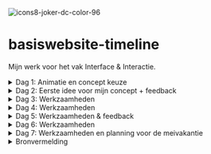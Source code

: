 ![icons8-joker-dc-color-96](https://user-images.githubusercontent.com/83574654/234541723-fa2dcc89-8bda-4b01-9391-8592d9931122.png)
 # basiswebsite-timeline
 Mijn werk voor het vak Interface & Interactie.

<details>
<summary> Dag 1: Animatie en concept keuze</summary>

 
Als eerst heb ik een beetje gespeeld met css animatie op codepen, nu zijn de basics weer opgehelderd voor mij en kan ik mij hier altijd nog verder in verdiepen. 

Ook heb ik GitHub Desktop opgezet voor mijn project, zodat ik op een makkelijke manier ten alle tijden mijn code kan pushen en deze nooit verloren gaat. 

Voor mijn concept twijfelde ik tussen Mario en Joker. Ik kies voor Joker, omdat deze een diepgaander, interessanter verhaal heeft om mij in te verdiepen. Omdat Batman altijd in het licht staat en alles vanaf zijn 'point of view' bekeken wordt, vind ik het interessant om dit om te draaien en het verhaal vanaf de Joker en zijn kenmerkende aspecten te belichten.

Inspiratie:

<img width="796" alt="Screenshot 2023-04-18 at 09 44 13" src="https://user-images.githubusercontent.com/83574654/232707637-af421d8f-41c0-417a-af02-6cc9f5d08cee.png">
 
</details>

<details>
<summary> Dag 2: Eerste idee voor mijn concept + feedback </summary>

<img width="731" alt="Screenshot 2023-04-18 at 09 41 40" src="https://user-images.githubusercontent.com/83574654/232706847-5f7e5b0a-33f3-43eb-8356-f7d5d36df03f.png">

Progressie coderen:
<img width="1107" alt="Screenshot 2023-04-18 at 12 05 10" src="https://user-images.githubusercontent.com/83574654/232744512-eeed77b8-d4b4-4f41-8f8a-f57dcee80d68.png">
<img width="679" alt="Screenshot 2023-04-18 at 12 03 45" src="https://user-images.githubusercontent.com/83574654/232744149-e363d45a-b31c-4a8a-8d61-f1975daa54f5.png">

Obstakel:

<img width="574" alt="Screenshot 2023-04-18 at 12 26 28" src="https://user-images.githubusercontent.com/83574654/232749885-96bf0e37-f1cc-403e-a727-1838e2dfda8c.png">
<img width="406" alt="Screenshot 2023-04-18 at 12 26 38" src="https://user-images.githubusercontent.com/83574654/232749895-033f4426-811a-49aa-bd7b-889c86f971ab.png">

Edit: dit is me gelukt door hiervan Buttons te maken en deze te stylen met flexbox.

 </details>

<details>
<summary> Dag 3: Werkzaamheden </summary>

Ik heb de rode tafel een tafelrand en inset shadows gegeven, zodat het een realistischere tafel wordt.
<img width="1398" alt="Screenshot 2023-04-19 at 09 55 06" src="https://user-images.githubusercontent.com/83574654/233008674-03d95076-bd48-4e37-bbcb-762323d1e097.png">
<img width="417" alt="Screenshot 2023-04-19 at 09 56 56" src="https://user-images.githubusercontent.com/83574654/233008685-486bc654-becd-450e-be76-1028c525fe9f.png">

Nu de tafel 'klaar' is (voor nu) ben ik begonnen aan het maken van de Joker achtergrond. Hiervoor heb ik eerst wat inspiratie opgedaan:

<img width="674" alt="Screenshot 2023-04-19 at 10 24 46" src="https://user-images.githubusercontent.com/83574654/233048322-a2e22a31-c99b-40b9-ab3d-b0a6146de139.png">
<img width="328" alt="Screenshot 2023-04-19 at 10 25 03" src="https://user-images.githubusercontent.com/83574654/233048345-6b92cd5c-5204-4329-b640-cf9d3385f9bb.png">
<img width="328" alt="Screenshot 2023-04-19 at 10 25 50" src="https://user-images.githubusercontent.com/83574654/233048349-8dbc7ee3-1d5e-4b39-9dd5-6f1c693497a0.png">
<img width="406" alt="Screenshot 2023-04-19 at 10 27 07" src="https://user-images.githubusercontent.com/83574654/233048353-4cb84fe5-ad1c-44ae-bc2c-b1c702b72561.png">
<img width="406" alt="Screenshot 2023-04-19 at 10 28 09" src="https://user-images.githubusercontent.com/83574654/233048357-07b9f6cf-cce7-478c-b839-289ab2c9211a.png">

Uiteindelijk heb ik een nieuwe, eigen variatie gemaakt wat ik wil gebruiken op mijn pagina.(kan hier eventueel eerst nog feedback op vragen)

<img width="756" alt="Screenshot 2023-04-19 at 12 35 12" src="https://user-images.githubusercontent.com/83574654/233049146-77589324-a7ba-4598-abd7-7c6cc9628f12.png">

 </details>

<details>
<summary> Dag 4: Werkzaamheden </summary>

OBSTAKELS:

<img width="552" alt="Screenshot 2023-04-21 at 09 49 39" src="https://user-images.githubusercontent.com/83574654/233576445-a991eb90-b191-4bae-8be3-c3c61456997c.png">

Ook de background-image werkt niet. heb het ook op de section geprobeerd...
<img width="552" alt="Screenshot 2023-04-21 at 10 00 07" src="https://user-images.githubusercontent.com/83574654/233578538-98820652-1cf5-42d7-9248-79eabe504d34.png">

ook het font wil niet werken op mijn H1:

<img width="502" alt="Screenshot 2023-04-21 at 10 42 55" src="https://user-images.githubusercontent.com/83574654/233589767-99bdf34f-0543-46af-931f-2865422b0390.png">

Wat me vandaag WEL gelukt is, zijn de kleine Jokertjes:

<img width="1397" alt="Screenshot 2023-04-21 at 11 24 30" src="https://user-images.githubusercontent.com/83574654/233599848-fb2c77c3-01d6-48c9-8f8a-0958ecd53183.png">

en wat me nu ook eindelijk gelukt is om een nieuw font te gebruiken op mijn pagina (met behulp van fontsquirrel):

<img width="195" alt="Screenshot 2023-04-21 at 12 22 59" src="https://user-images.githubusercontent.com/83574654/233613128-59d51e63-556e-4b6c-b12d-6078a766e9af.png">
<img width="542" alt="Screenshot 2023-04-21 at 12 23 14" src="https://user-images.githubusercontent.com/83574654/233613134-b1e1e2ec-52c5-4b94-9269-67b4d484ae39.png">

Uiteindelijk met behulp van Sanne kwamen we erachter dat de achtergrond niet goed gepakt werd omdat hij niet op een lokaal bestand stond en hem dus niet kon vinden. Nu is er in ieder geval wat te zien als achtergrond, maar moet het nog aangepast worden. (ook wordt de afbeelding van de cursor weergegeven, dat lukte eerst ook niet)

<img width="1396" alt="Screenshot 2023-04-24 at 09 13 05" src="https://user-images.githubusercontent.com/83574654/233925143-92108dfd-7c8e-4dff-95ae-1ec19164749b.png">
 
 </details>

<details>

<summary> Dag 5: Werkzaamheden & feedback </summary>

Feedback:

<img width="587" alt="Screenshot 2023-04-24 at 10 36 04" src="https://user-images.githubusercontent.com/83574654/233943470-45cbdde0-2d76-49d6-9112-873b8ba5f5a6.png"><img width="587" alt="Screenshot 2023-04-24 at 10 36 16" src="https://user-images.githubusercontent.com/83574654/233943530-9ef806a2-32e5-4503-807e-e554d63671fa.png">
<img width="587" alt="Screenshot 2023-04-24 at 10 36 35" src="https://user-images.githubusercontent.com/83574654/233943588-36d5230d-8ae9-46de-be49-a591fad89d02.png">

In eerste instantie kon ik mijn achtergrond niet mooi centreren en was het te groot, maar als ik dit in code wilde aanpassen met de min-height:100vh naar bijvoorbeeld 80vh, ging het al helemaal uit proportie.
Dus nu heb ik de afbeelding wat breder, met dezelfde hoogte gemaakt in illustrator, en deze vervangen met de huidige achtergrond. Nu staat het eindelijk goed. 

<img width="1387" alt="Screenshot 2023-04-24 at 11 02 44" src="https://user-images.githubusercontent.com/83574654/233950229-d074a4e7-1524-49b1-b6f8-22dfdfa77af8.png">

Obstakel: 

Ik wil graag dat de DIALOG een delay krijgt met openen na een click op de button. ik heb het al geprobeerd in css, met: dialog[open] {   
  animation-delay:2s;
}

maar deze doet het niet. Ook heb ik meerdere varianten uit externe bronnen gebruikt in javascript geprobeerd, met de setTimeout functie, maar ook dat lukt mij niet. Wél 3 sec na openen van de pagina, maar niet na het klikken van de button.

Update: het is gelukt met behulp van Sanne! (bleek natuurlijk heel simpel te zijn)

<img width="506" alt="Screenshot 2023-04-24 at 14 06 27" src="https://user-images.githubusercontent.com/83574654/233991759-4301fa28-349d-4d68-9966-f7a4609ea6dc.png">


Ook doet de backdrop-filter van de dialog het niet.

Update: ook dit is met behulp van Sanne gelukt. blijkbaar was er iets waardoor safari niet luisterde naar de backdrop-filter en moest er -webkit-backdrop-filter geschreven worden, en nu doet ie het.

 </details>

<details> 
<summary> Dag 6: Werkzaamheden </summary>

Ik heb bij alle Joker kaarten de dialog erin gezet en heb goed gelet op de benamingen van de functies en dergelijke, om niet in de war te raken. Nu ze het allemaal doen wordt het tijd om ze een voor een te stijlen, daar ga ik later aan beginnen. 

<img width="793" alt="Screenshot 2023-04-25 at 09 53 15" src="https://user-images.githubusercontent.com/83574654/234211094-a2f38200-296f-4460-8cd6-56c7dab3a01d.png">

Als leuke interactie met de Jokers heb ik geluiden toegevoegd aan de kaarten. Bij het openen van de dialog van elke kaart zul je de aannstekelijke lach horen van die bijbehorende Joker.

<img width="793" alt="Screenshot 2023-04-25 at 12 24 47" src="https://user-images.githubusercontent.com/83574654/234249208-3dcf8a71-a032-435c-980f-c67e337b2722.png">

<img width="314" alt="Screenshot 2023-04-25 at 12 25 36" src="https://user-images.githubusercontent.com/83574654/234249399-6a1f1184-2c3b-4355-b8d0-17c35b194c9c.png">

Ook de H1: Why so serious?! heeft een leuk hover effects gekregen met geluid van de letterlijke 'why so serious' uitspraak van de Joker (Heath Ledger).

Daarnaast heb ik al mijn code opgeschoond, geordend en comments toegevoegd, zodat het er niet meer zo rommelig uitziet en het goed te begrijpen is.

 </details>

<details>
<summary> Dag 7: Werkzaamheden en planning voor de meivakantie </summary>

Ik ga beginnen met het stijlen van de dialogs, hiervoor heb ik onder meer een nieuw font nodig:

<img width="563" alt="Screenshot 2023-04-26 at 09 46 09" src="https://user-images.githubusercontent.com/83574654/234506078-8220b712-1323-4c5e-8b51-cf75c25702c6.png">

Verbetering:

<img width="563" alt="Screenshot 2023-04-26 at 10 22 21" src="https://user-images.githubusercontent.com/83574654/234515262-8b651534-706b-4b4c-b6ea-f6caebb227ee.png">

Nieuw obstakel:

Nu kan de pagina via github de afbeelding niet vinden, maar op mijn eigen server blijft hij het gewoon doen..

<img width="1247" alt="Screenshot 2023-04-26 at 10 49 15" src="https://user-images.githubusercontent.com/83574654/234522499-6835226a-701f-4493-a002-9e4bc9777493.png">

Met hulp van Sanne bleek dat de afbeelding via Github een ander pad nam en daarom niet kon laden, dus moest er in de code het pas aangepast worden, nu doen ze het weer :D
 
 Ook dacht ik dat mijn buttons via het toetsenbord niet werkte, maar dat komt doordat ik op safari zat. Nu ik ze een duidelijke focus-visible heb gegeven en ze via chrome gebruik doen ze het mooi.
 
<img width="151" alt="Screenshot 2023-04-26 at 11 56 53" src="https://user-images.githubusercontent.com/83574654/234540968-675ac6a6-a47f-4267-a116-2b313803bdb2.png">

</details>



<details>
<summary> Bronvermelding </summary>

- ![icons8-joker-dc-32](https://user-images.githubusercontent.com/83574654/232747592-245cac76-1e8e-4645-94a9-9fa317e1b7c2.png)
<a target="_blank" href="https://icons8.com/icon/77992/joker-dc">Joker DC</a> icon by <a target="_blank" href="https://icons8.com">Icons8</a>

- www.css-tricks.com

- www.w3schools.com

- https://geekculture.co/the-evolution-of-the-joker-infographic/

- https://mindpotentialpower.com/the-joker-personality-type/

- https://www.fontsquirrel.com/tools/webfont-generator

- DIALOG CODE: Bron van Sanne: https://codepen.io/shooft/pen/wvYgVKg

- animatie css: https://codepen.io/merelwiersmaa/pen/wvYWWMe

- https://web.dev/building-a-dialog-component/

- www.youtube.com voor sounds, specifiek staat in de code.

- Voor het opnemen van het geluid gebruikte ik Sample. (in Chrome)

- https://goldenagecomics.fandom.com/wiki/Joker#:~:text=Joker%20of%20Earth%2DTwo%20is,Golden%20Age%20of%20Comic%20Books
 
 </details>

